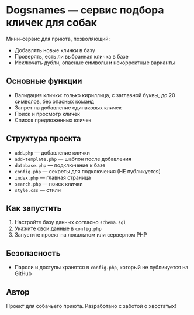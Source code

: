 
# Dogsnames — сервис подбора кличек для собак

Мини-сервис для приюта, позволяющий:

- Добавлять новые клички в базу
- Проверять, есть ли выбранная кличка в базе
- Исключать дубли, опасные символы и некорректные варианты

## Основные функции

- Валидация клички: только кириллица, с заглавной буквы, до 20 символов, без опасных команд
- Запрет на добавление одинаковых кличек
- Поиск и просмотр кличек
- Список предложенных кличек

## Структура проекта

- `add.php` — добавление клички
- `add-template.php` — шаблон после добавления
- `database.php` — подключение к базе
- `config.php` — секреты для подключения (НЕ публикуется)
- `index.php` — главная страница
- `search.php` — поиск клички
- `style.css` — стили

## Как запустить

1. Настройте базу данных согласно `schema.sql`
2. Укажите свои данные в `config.php`
3. Запустите проект на локальном или серверном PHP

## Безопасность

- Пароли и доступы хранятся в `config.php`, который не публикуется на GitHub

## Автор

Проект для собачьего приюта. Разработано с заботой о хвостатых!
